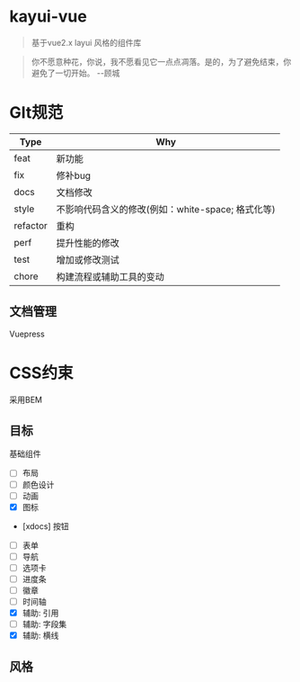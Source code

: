 # kayui-vue

> 基于vue2.x layui 风格的组件库

> 你不愿意种花，你说，我不愿看见它一点点凋落。是的，为了避免结束，你避免了一切开始。 --顾城

# GIt规范
| Type  | Why|
| ---------- | -----------|
| feat   | 新功能   |
| fix    | 修补bug   |
| docs   | 文档修改    |
| style   | 不影响代码含义的修改(例如：white-space; 格式化等)   |
| refactor  | 重构   |
| perf   | 提升性能的修改    |
| test   | 增加或修改测试   |
| chore   | 构建流程或辅助工具的变动   |

## 文档管理
Vuepress

# CSS约束
采用BEM  


## 目标
基础组件
- [ ] 布局
- [ ] 颜色设计
- [ ] 动画
- [x] 图标
- [xdocs] 按钮
- [ ] 表单
- [ ] 导航
- [ ] 选项卡
- [ ] 进度条
- [ ] 徽章
- [ ] 时间轴
- [x] 辅助: 引用
- [ ] 辅助: 字段集
- [x] 辅助: 横线
## 风格